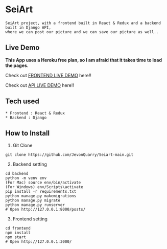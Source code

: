 # SeiArt

```
SeiArt project, with a frontend built in React & Redux and a backend built in Django API, 
where we can post our picture and we can save our picture as well..
```

## Live Demo

**This App uses a Heroku free plan, so I am afraid that it takes time to load the pages.**

Check out [FRONTEND LIVE DEMO](https://frontend-seiart.herokuapp.com/) here!!

Check out [API LIVE DEMO](https://backend-seiart.herokuapp.com/) here!!

## Tech used

```
* Frontend : React & Redux
* Backend : Django
```

## How to Install

1. Git Clone

```
git clone https://github.com/JevonQuarry/Seiart-main.git
```

2. Backend setting

```
cd backend
python -m venv env
(For Mac) source env/bin/activate
(For Windows) env/Scripts\activate
pip install -r requirements.txt
python manage.py makemigrations
python manage.py migrate
python manage.py runserver
# Open http://127.0.0.1:8000/posts/
```

3. Frontend setting

```
cd frontend
npm install
npm start
# Open http://127.0.0.1:3000/
```
